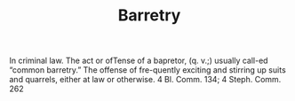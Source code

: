 ---
title: Barretry
letter: B
permalink: "/definitions/bld-barretry.html"
body: In criminal law. The act or ofTense of a bapretor, (q. v.;) usually call-ed
  “common barretry.” The offense of fre-quently exciting and stirring up suits and
  quarrels, either at law or otherwise. 4 Bl. Comm. 134; 4 Steph. Comm. 262
published_at: '2018-07-07'
source: Black's Law Dictionary 2nd Ed (1910)
layout: post
---